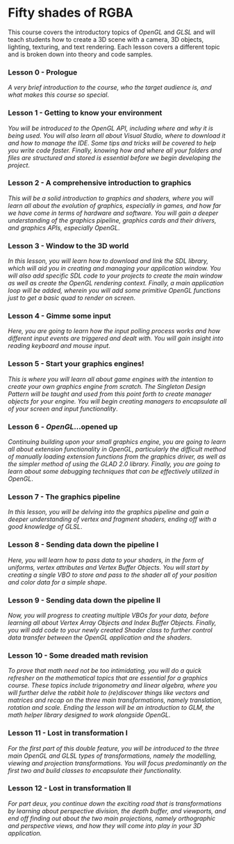 # Fifty shades of RGBA
This course covers the introductory topics of _OpenGL_ and _GLSL_ and will teach students how to create a 3D scene with a camera, 3D objects, lighting, texturing, and text rendering. Each lesson covers a different topic and is broken down into theory and code samples.

### Lesson 0 - Prologue
_A very brief introduction to the course, who the target audience is, and what makes this course so special_.

### Lesson 1 - Getting to know your environment
_You will be introduced to the OpenGL API, including where and why it is being used. You will also learn all about Visual Studio, where to download it and how to manage the IDE. Some tips and tricks will be covered to help you write code faster. Finally, knowing how and where all your folders and files are structured and stored is essential before we begin developing the project_.

### Lesson 2 - A comprehensive introduction to graphics

_This will be a solid introduction to graphics and shaders, where you will learn all about the evolution of graphics, especially in games, and how far we have come in terms of hardware and software. You will gain a deeper understanding of the graphics pipeline, graphics cards and their drivers, and graphics APIs, especially OpenGL_.

### Lesson 3 - Window to the 3D world

_In this lesson, you will learn how to download and link the SDL library, which will aid you in creating and managing your application window. You will also add specific SDL code to your projects to create the main window as well as create the OpenGL rendering context. Finally, a main application loop will be added, wherein you will add some primitive OpenGL functions just to get a basic quad to render on screen_.

### Lesson 4 - Gimme some input

_Here, you are going to learn how the input polling process works and how different input events are triggered and dealt with. You will gain insight into reading keyboard and mouse input_.

### Lesson 5 - Start your graphics engines!

_This is where you will learn all about game engines with the intention to create your own graphics engine from scratch. The Singleton Design Pattern will be taught and used from this point forth to create manager objects for your engine. You will begin creating managers to encapsulate all of your screen and input functionality_.

### Lesson 6 - _OpenGL_...opened up

_Continuing building upon your small graphics engine, you are going to learn all about extension functionality in OpenGL, particularly the difficult method of manually loading extension functions from the graphics driver, as well as the simpler method of using the GLAD 2.0 library. Finally, you are going to learn about some debugging techniques that can be effectively utilized in OpenGL_. 

### Lesson 7 - The graphics pipeline

_In this lesson, you will be delving into the graphics pipeline and gain a deeper understanding of vertex and fragment shaders, ending off with a good knowledge of GLSL_.

### Lesson 8 - Sending data down the pipeline I

_Here, you will learn how to pass data to your shaders, in the form of uniforms, vertex attributes and Vertex Buffer Objects. You will start by creating a single VBO to store and pass to the shader all of your position and color data for a simple shape_. 

### Lesson 9 - Sending data down the pipeline II

_Now, you will progress to creating multiple VBOs for your data, before learning all about Vertex Array Objects and Index Buffer Objects. Finally, you will add code to your newly created Shader class to further control data transfer between the OpenGL application and the shaders_.

### Lesson 10 - Some dreaded math revision

_To prove that math need not be too intimidating, you will do a quick refresher on the mathematical topics that are essential for a graphics course. These topics include trigonometry and linear algebra, where you will further delve the rabbit hole to (re)discover things like vectors and matrices and recap on the three main transformations, namely translation, rotation and scale. Ending the lesson will be  an introduction to GLM, the math helper library designed to work alongside OpenGL._

### Lesson 11 - Lost in transformation I

_For the first part of this double feature, you will be introduced to the three main OpenGL and GLSL types of transformations, namely the modelling, viewing and projection transformations. You will focus predominantly on the first two and build classes to encapsulate their functionality._

### Lesson 12 - Lost in transformation II

_For part deux, you continue down the exciting road that is transformations by learning about perspective division, the depth buffer, and viewports, and end off finding out about the two main projections, namely orthographic and perspective views, and how they will come into play in your 3D application._ 

